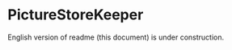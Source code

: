 PictureStoreKeeper
====================

English version of readme (this document) is under construction.


